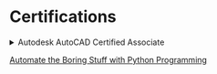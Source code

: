 # Certifications




<!-- faq 1 -->
<details>
<summary>  Autodesk AutoCAD Certified Associate  </summary>
<br/>
![image](https://user-images.githubusercontent.com/11299574/135727471-e1bd50a4-dbe4-463f-becb-46748c88a458.png)
 
---
</details>


[Automate the Boring Stuff with Python Programming](https://ude.my/UC-cacb4635-ba82-45e6-93a3-b009fbfefc52)
